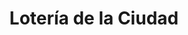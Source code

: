 ---
title: "Lotería de la Ciudad"
url: /ciudad-autonoma-de-buenos-aires/loteria-de-la-ciudad-avenida-carlos-calvo-2/
shop: lotería
---